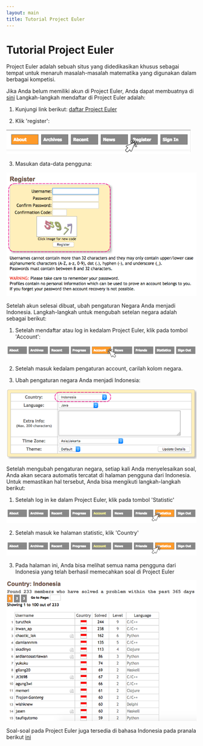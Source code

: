 ```yaml
---
layout: main
title: Tutorial Project Euler
---
```


# Tutorial Project Euler

Project Euler adalah sebuah situs yang didedikasikan khusus sebagai tempat untuk menaruh masalah-masalah matematika yang digunakan dalam berbagai kompetisi.
 
Jika Anda belum memiliki akun di Project Euler, Anda dapat membuatnya di [sini](https://projecteuler.net/register)
Langkah-langkah mendaftar di Project Euler adalah:
  
  1. Kunjungi link berikut: [daftar Project Euler](https://projecteuler.net/register)
  
  2. Klik 'register':
  
  ![Alt](/besutkode/img/tutspe/klikreg.png "klik pada tombol register")
  
  3. Masukan data-data pengguna:
  
  ![Alt](/besutkode/img/tutspe/regis.png "masukan data pengguna")
 
Setelah akun selesai dibuat, ubah pengaturan Negara Anda menjadi Indonesia.
Langkah-langkah untuk mengubah setelan negara adalah sebagai berikut:
  
  1. Setelah mendaftar atau log in kedalam Project Euler, klik pada tombol 'Account':
  
  ![Alt](/besutkode/img/tutspe/klikacc.png "klik pada tombol account")
  
  2. Setelah masuk kedalam pengaturan account, carilah kolom negara.
  
  3. Ubah pengaturan negara Anda menjadi Indonesia:
  
  ![Alt](/besutkode/img/tutspe/changeindo.png "ubah pengaturan negara")
 
Setelah mengubah pengaturan negara, setiap kali Anda menyelesaikan soal, Anda akan secara automatis tercatat di halaman pengguna dari Indonesia.
Untuk memastikan hal tersebut, Anda bisa mengikuti langkah-langkah berikut:
  
  1. Setelah log in ke dalam Project Euler, klik pada tombol 'Statistic'
  
  ![Alt](/besutkode/img/tutspe/klikstat.png "klik tombol statistic")
  
  2. Setelah masuk ke halaman statistic, klik 'Country'
  
  ![Alt](/besutkode/img/tutspe/klikstat.png "klik tombol country")
  
  3. Pada halaman ini, Anda bisa melihat semua nama pengguna dari Indonesia yang telah berhasil memecahkan soal di Project Euler
  
  ![Alt](/besutkode/img/tutspe/indolist.png "daftar pengguna dari Indonesia")
 
Soal-soal pada Project Euler juga tersedia di bahasa Indonesia pada pranala berikut [ini](http://wikimedia-id.github.io/projecteuler/)
